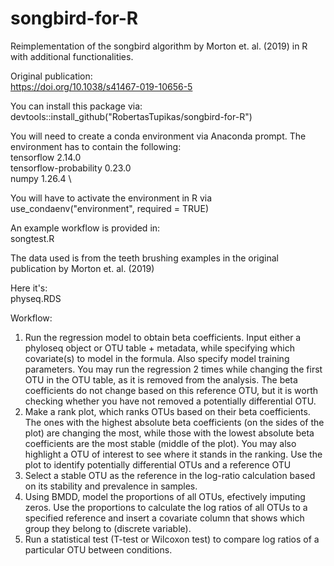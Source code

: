# songbird-for-R
Reimplementation of the songbird algorithm by Morton et. al. (2019) in R with additional functionalities.

Original publication:\
https://doi.org/10.1038/s41467-019-10656-5

You can install this package via: \
devtools::install_github("RobertasTupikas/songbird-for-R")

You will need to create a conda environment via Anaconda prompt. The environment has to contain the following: \
tensorflow 2.14.0 \
tensorflow-probability 0.23.0 \
numpy 1.26.4 \

You will have to activate the environment in R via use_condaenv("environment", required = TRUE)

An example workflow is provided in: \
songtest.R

The data used is from the teeth brushing examples in the original publication by Morton et. al. (2019)

Here it's: \
physeq.RDS

Workflow:
1. Run the regression model to obtain beta coefficients. Input either a phyloseq object or OTU table + metadata, while specifying which covariate(s) to model in the formula. Also specify model training parameters. You may run the regression 2 times while changing the first OTU in the OTU table, as it is removed from the analysis. The beta coefficients do not change based on this reference OTU, but it is worth checking whether you have not removed a potentially differential OTU. 
2. Make a rank plot, which ranks OTUs based on their beta coefficients. The ones with the highest absolute beta coefficients (on the sides of the plot) are changing the most, while those with the lowest absolute beta coefficients are the most stable (middle of the plot). You may also highlight a OTU of interest to see where it stands in the ranking. Use the plot to identify potentially differential OTUs and a reference OTU 
3. Select a stable OTU as the reference in the log-ratio calculation based on its stability and prevalence in samples. 
4. Using BMDD, model the proportions of all OTUs, efectively imputing zeros. Use the proportions to calculate the log ratios of all OTUs to a specified reference and insert a covariate column that shows which group they belong to (discrete variable). 
5. Run a statistical test (T-test or Wilcoxon test) to compare log ratios of a particular OTU between conditions. 

